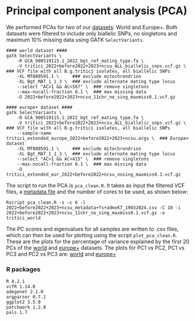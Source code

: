 # Principal component analysis (PCA) 
We performed PCAs for two of our [datasets](../Datasets/Datasets.md): World and Europe+. Both datasets were filtered to include only biallelic SNPs, no singletons and maximum 10% missing data using GATK `SelectVariants`.
```
#### world dataset ####
gatk SelectVariants \
    -R GCA_900519115.1_2022_bgt_ref_mating_type.fa \
    -V tritici_2022+before2022+2023+ncsu_ALL_biallelic_snps.vcf.gz \   ### VCF file with all B.g.tritici isolates, all biallelic SNPs
    -XL MT880591.1 \     ### exclude mitochrondrion
    -XL Bgt_MAT_1_1_3 \  ### exclude alternate mating type locus
    --select "AC>1 && AC<567" \  ### remove singletons
    --max-nocall-fraction 0.1 \  ### max missing data
    -O 2022+before2022+2023+ncsu_11chr_no_sing_maxmiss0.1.vcf.gz

#### europe+ dataset ####
gatk SelectVariants \
    -R GCA_900519115.1_2022_bgt_ref_mating_type.fa \
    -V tritici_2022+before2022+2023+ncsu_ALL_biallelic_snps.vcf.gz \   ### VCF file with all B.g.tritici isolates, all biallelic SNPs
    --sample-name tritici_extended_europe_2022+before2022+2023+ncsu.args \  ### Europe+ dataset
    -XL MT880591.1 \     ### exclude mitochrondrion
    -XL Bgt_MAT_1_1_3 \  ### exclude alternate mating type locus
    --select "AC>1 && AC<415" \  ### remove singletons
    --max-nocall-fraction 0.1 \  ### max missing data
    -O tritici_extended_eur_2022+before2022+ncsu_nosing_maxmiss0.1.vcf.gz
```

The script to run the PCA is `pca_clean.R`. It takes as input the filtered VCF files, a [metadata file](../Datasets/2022+before2022+2023+ncsu_metadata+fs+admxK7_19032024.csv) and the number of cores to be used, as shown below:
```
Rscript pca_clean.R -s -c 6 -l 2022+before2022+2023+ncsu_metadata+fs+admxK7_19032024.csv -C 10 -i 2022+before2022+2023+ncsu_11chr_no_sing_maxmiss0.1.vcf.gz -o tritici_world
```

The PC scores and eigenvalues for all samples are written to .csv files, which can then be used for plotting using the script `plot_pca_clean.R`. These are the plots for the percentage of variance explained by the first 20 PCs of the [world](perc_var_explained_world.pdf) and [europe+](perc_var_explained_europe+.pdf) datasets. The plots for PC1 vs PC2, PC1 vs PC3 and PC2 vs PC3 are: [world](tritici_world_pca_plots.pdf) and [europe+](tritici_europe+_pca_plots.pdf) 

### R packages 
```
R 4.2.1
vcfR 1.14.0
adegenet 2.1.0
argparser 0.7.1
ggplot2 3.5.0
patchwork 1.2.0
pals 1.7
```
